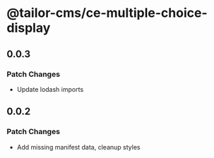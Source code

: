 # @tailor-cms/ce-multiple-choice-display

## 0.0.3

### Patch Changes

- Update lodash imports

## 0.0.2

### Patch Changes

- Add missing manifest data, cleanup styles
